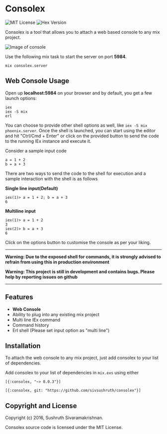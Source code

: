 # Consolex

![MIT License](https://camo.githubusercontent.com/890acbdcb87868b382af9a4b1fac507b9659d9bf/68747470733a2f2f696d672e736869656c64732e696f2f62616467652f6c6963656e73652d4d49542d626c75652e737667) ![Hex Version](https://camo.githubusercontent.com/4b295e051be9db0d5064d4e1563fed4bd985330b/68747470733a2f2f696d672e736869656c64732e696f2f686578706d2f762f636f6e736f6c65782e737667)

Consolex is a tool that allows you to attach a web based console to any mix project.

![Image of console](https://camo.githubusercontent.com/4fdc033fd49f42f5e1b2b43036c672d5a5a2f55c/687474703a2f2f692e696d6775722e636f6d2f4577706c59496e2e706e67)

Use the following mix task to start the server on port **5984**.

```
mix consolex.server
```

## Web Console Usage

Open up **localhost:5984** on your browser and by default, you get a few launch options:

```
iex
iex -S mix
erl
```
You can choose to provide other shell options as well, like `iex -S mix phoenix.server`.
Once the shell is launched, you can start using the editor and hit "Ctrl/Cmd + Enter" or click on the provided button to send the code to the running IEx instance and execute it.

Consider a sample input code 

```
a = 1 + 2
b = a + 3
```

There are two ways to send the code to the shell for execution and a sample interaction with the shell is as follows

**Single line input(Default)**

```
iex(1)> a = 1 + 2; b = a + 3
6
```

**Multiline input**

```
iex(1)> a = 1 + 2
3
iex(2)> b = a + 3
6
```
Click on the options button to customise the console as per your liking.

__________________________________________________

**Warning: Due to the exposed shell for commands, it is strongly advised to refrain from using this in production environment**

**Warning: This project is still in development and contains bugs. Please help by reporting issues on github**
__________________________________________________

## Features

* **Web Console**
* Ability to plug into any existing mix project
* Multi line IEx command
* Command history
* Erl shell (Please set input option as "multi line")

## Installation

To attach the web console to any mix project, just add consolex to your list of dependencies.

Add consolex to your list of dependencies in `mix.exs` using either

`[{:consolex, "~> 0.0.3"}]`

`[{:consolex, git: "https://github.com/sivsushruth/consolex"}]`

## Copyright and License

Copyright (c) 2016, Sushruth Sivaramakrishnan.

Consolex source code is licensed under the MIT License.


